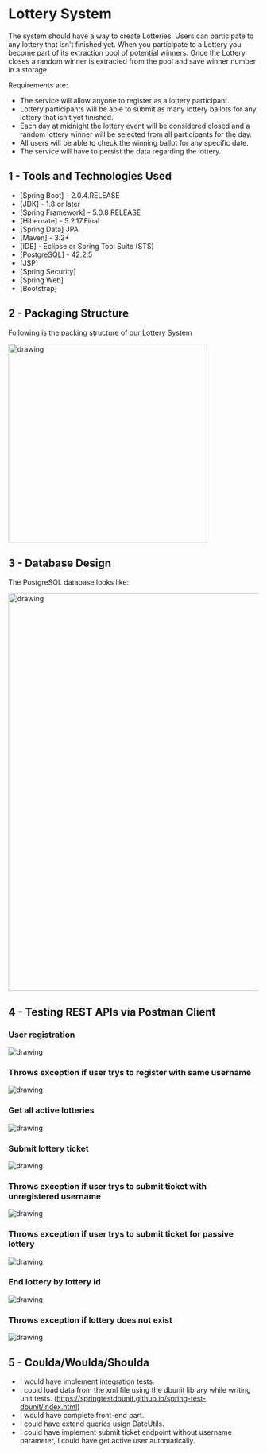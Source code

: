 # Lottery System

The system should have a way to create Lotteries. Users can participate to any lottery that isn't finished yet. 
When you participate to a Lottery you become part of its extraction pool of potential winners. 
Once the Lottery closes a random winner is extracted from the pool and save winner number in a storage.

Requirements are:
- The service will allow anyone to register as a lottery participant.
- Lottery participants will be able to submit as many lottery ballots for any lottery that isn’t yet finished.
- Each day at midnight the lottery event will be considered closed and a random lottery winner will be selected from all participants for the day.
- All users will be able to check the winning ballot for any specific date.
- The service will have to persist the data regarding the lottery.

## 1 - Tools and Technologies Used

* [Spring Boot] - 2.0.4.RELEASE
* [JDK] - 1.8 or later
* [Spring Framework] - 5.0.8 RELEASE
* [Hibernate] - 5.2.17.Final
* [Spring Data] JPA
* [Maven] - 3.2+
* [IDE] - Eclipse or Spring Tool Suite (STS)
* [PostgreSQL] - 42.2.5
* [JSP]
* [Spring Security]
* [Spring Web]
* [Bootstrap]


## 2 - Packaging Structure
Following is the packing structure of our Lottery System




<img src="images/structure.png" alt="drawing" width="400"/>

## 3 - Database Design

The PostgreSQL database looks like:


<img src="images/postgresql.png" alt="drawing" width="800"/>



## 4 - Testing REST APIs via Postman Client


### User registration
<img src="images/postman_images/user_register.png" alt="drawing"/>

### Throws exception if user trys to register with same username
<img src="images/postman_images/user_already_exist.png" alt="drawing"/>

### Get all active lotteries
<img src="images/postman_images/active_lotteries.png" alt="drawing"/>

### Submit lottery ticket
<img src="images/postman_images/sumbit_lottery_ticket.png" alt="drawing"/>

### Throws exception if user trys to submit ticket with unregistered username
<img src="images/postman_images/submit_lottery_with_invalid_username.png" alt="drawing"/>

### Throws exception if user trys to submit ticket for passive lottery
<img src="images/postman_images/submit_passive_lottery.png" alt="drawing"/>

### End lottery by lottery id
<img src="images/postman_images/end_lottery_by_id.png" alt="drawing"/>

### Throws exception if lottery does not exist
<img src="images/postman_images/end_invalid_lottery.png" alt="drawing"/>


## 5 - Coulda/Woulda/Shoulda

- I would have implement integration tests.
- I could load data from the xml file using the dbunit library while writing unit tests. (https://springtestdbunit.github.io/spring-test-dbunit/index.html)
- I would have complete front-end part.
- I could have extend queries usign DateUtils.
- I could have implement submit ticket endpoint without username parameter, I could have get active user automatically.
